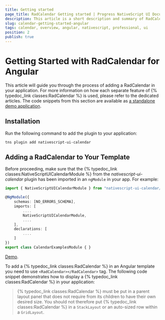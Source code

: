 ```yaml
---
title: Getting started
page_title: RadCalendar Getting started | Progress NativeScript UI Documentation
description: This article is a short description and summary of RadCalendar's features and their usage with Angular
slug: calendar-getting-started-angular
tags: calendar, overview, angular, nativescript, professional, ui
position: 2
publish: true
---
```


# Getting Started with RadCalendar for Angular

This article will guide you through the process of adding a RadCalendar in your application. For more information on how each separate feature of {% typedoc_link classes:RadCalendar %} is used, please refer to the dedicated articles. The code snippets from this section are available as [a standalone demo application](https://github.com/NativeScript/nativescript-ui-samples-angular).

## Installation

Run the following command to add the plugin to your application:

``` Shell
tns plugin add nativescript-ui-calendar
```

## Adding a RadCalendar to Your Template

Before proceeding, make sure that the {% typedoc_link classes:NativeScriptUICalendarModule %} from the *nativescript-ui-calendar* plugin has been imported in an `ngModule` in your app. For example:

``` TypeScript
import { NativeScriptUICalendarModule } from "nativescript-ui-calendar/angular";

@NgModule({
    schemas: [NO_ERRORS_SCHEMA],
    imports: [
        ....
        NativeScriptUICalendarModule,
        ....
    ],
    declarations: [
        ....
    ]
})
export class CalendarExamplesModule { }
```

[Demo](https://github.com/NativeScript/nativescript-ui-samples-angular/blob/master/calendar/app/calendar/calendar-examples.module.ts).

To add a {% typedoc_link classes:RadCalendar %} in an Angular template you need to use `<RadCalendar></RadCalendar>` tag. The following code snippet demonstrates how to display a {% typedoc_link classes:RadCalendar %} in your application:

<snippet id='angular-calendar-getting-started' />

> {% typedoc_link classes:RadCalendar %} must be put in a parent layout panel that does not require from its children to have their own desired size. You should not therefore put {% typedoc_link classes:RadCalendar %} in a `StackLayout` or an auto-sized row within a `GridLayout`.
